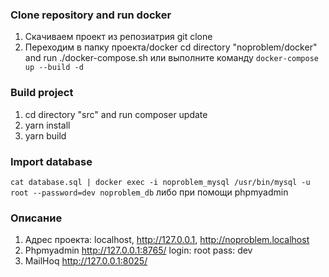### Clone repository and run docker
1. Скачиваем проект из репозиатрия git clone 
2. Переходим в папку проекта/docker cd directory "noproblem/docker" and run ./docker-compose.sh или выполните команду ```docker-compose up --build -d```

### Build project
1. cd directory "src" and run composer update
2. yarn install
3. yarn build

### Import database
```cat database.sql | docker exec -i noproblem_mysql /usr/bin/mysql -u root --password=dev noproblem_db```
либо при помощи phpmyadmin

### Описание
1. Адрес проекта: localhost, http://127.0.0.1, http://noproblem.localhost
2. Phpmyadmin http://127.0.0.1:8765/ login: root pass: dev
3. MailHoq http://127.0.0.1:8025/
